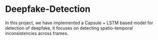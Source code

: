 # Deepfake-Detection
 In this project, we have implemented a Capsule + LSTM based model for detection of deepfake, it focuses on detecting spatio-temporal inconsistencies across frames. 

